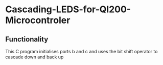 # Cascading-LEDS-for-Ql200-Microcontroler

Functionality
-------------
This C program initialises ports b and c and uses the bit shift operator to cascade down and back up
